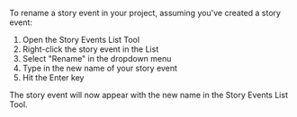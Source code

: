 To rename a story event in your project, assuming you've created a story event:

1. Open the Story Events List Tool
2. Right-click the story event in the List
3. Select "Rename" in the dropdown menu
4. Type in the new name of your story event
5. Hit the Enter key

The story event will now appear with the new name in the Story Events List Tool.